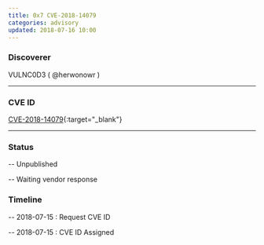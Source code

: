 ```yaml
---
title: 0x7 CVE-2018-14079
categories: advisory
updated: 2018-07-16 10:00
---
```


### Discoverer

VULNC0D3 ( @herwonowr )

---

### CVE ID

[CVE-2018-14079](https://cve.mitre.org/cgi-bin/cvename.cgi?name=CVE-2018-14079){:target="_blank"}

---

### Status

-- Unpublished

-- Waiting vendor response

### Timeline

-- 2018-07-15 : Request CVE ID

-- 2018-07-15 : CVE ID Assigned
